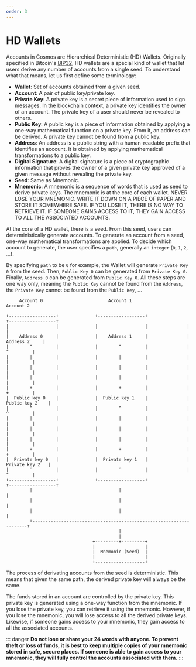 ```yaml
---
order: 3
---
```


# HD Wallets

Accounts in Cosmos are Hierarchical Deterministic (HD) Wallets. Originally specified in Bitcoin's [BIP32](https://github.com/bitcoin/bips/blob/master/bip-0032.mediawiki), HD wallets are a special kind of wallet that let users derive any number of accounts from a single seed. To understand what that means, let us first define some terminology:

- **Wallet**: Set of accounts obtained from a given seed.
- **Account**: A pair of public key/private key.
- **Private Key**: A private key is a secret piece of information used to sign messages. In the blockchain context, a private key identifies the owner of an account. The private key of a user should never be revealed to others.
- **Public Key**: A public key is a piece of information obtained by applying a one-way mathematical function on a private key. From it, an address can be derived. A private key cannot be found from a public key.
- **Address**: An address is a public string with a human-readable prefix that identifies an account. It is obtained by applying mathematical transformations to a public key.
- **Digital Signature**: A digital signature is a piece of cryptographic information that proves the owner of a given private key approved of a given message without revealing the private key.
- **Seed**: Same as Mnemonic.
- **Mnemonic**: A mnemonic is a sequence of words that is used as seed to derive private keys. The mnemonic is at the core of each wallet. NEVER LOSE YOUR MNEMONIC. WRITE IT DOWN ON A PIECE OF PAPER AND STORE IT SOMEWHERE SAFE. IF YOU LOSE IT, THERE IS NO WAY TO RETRIEVE IT. IF SOMEONE GAINS ACCESS TO IT, THEY GAIN ACCESS TO ALL THE ASSOCIATED ACCOUNTS.

At the core of a HD wallet, there is a seed. From this seed, users can deterministically generate accounts. To generate an account from a seed, one-way mathematical transformations are applied. To decide which account to generate, the user specifies a `path`, generally an `integer` (`0`, `1`, `2`, ...).

By specifying `path` to be `0` for example, the Wallet will generate `Private Key 0` from the seed. Then, `Public Key 0` can be generated from `Private Key 0`. Finally, `Address 0` can be generated from `Public Key 0`. All these steps are one way only, meaning the `Public Key` cannot be found from the `Address`, the `Private Key` cannot be found from the `Public Key`, ...

```
     Account 0                         Account 1                         Account 2

+------------------+              +------------------+               +------------------+
|                  |              |                  |               |                  |
|    Address 0     |              |    Address 1     |               |    Address 2     |
|        ^         |              |        ^         |               |        ^         |
|        |         |              |        |         |               |        |         |
|        |         |              |        |         |               |        |         |
|        |         |              |        |         |               |        |         |
|        +         |              |        +         |               |        +         |
|  Public key 0    |              |  Public key 1    |               |  Public key 2    |
|        ^         |              |        ^         |               |        ^         |
|        |         |              |        |         |               |        |         |
|        |         |              |        |         |               |        |         |
|        |         |              |        |         |               |        |         |
|        +         |              |        +         |               |        +         |
|  Private key 0   |              |  Private key 1   |               |  Private key 2   |
|        ^         |              |        ^         |               |        ^         |
+------------------+              +------------------+               +------------------+
         |                                 |                                  |
         |                                 |                                  |
         |                                 |                                  |
         +--------------------------------------------------------------------+
                                           |
                                           |
                                 +---------+---------+
                                 |                   |
                                 |  Mnemonic (Seed)  |
                                 |                   |
                                 +-------------------+
```

The process of derivating accounts from the seed is deterministic. This means that given the same path, the derived private key will always be the same.

The funds stored in an account are controlled by the private key. This private key is generated using a one-way function from the mnemonic. If you lose the private key, you can retrieve it using the mnemonic. However, if you lose the mnemonic, you will lose access to all the derived private keys. Likewise, if someone gains access to your mnemonic, they gain access to all the associated accounts.

::: danger
**Do not lose or share your 24 words with anyone. To prevent theft or loss of funds, it is best to keep multiple copies of your mnemonic stored in safe, secure places. If someone is able to gain access to your mnemonic, they will fully control the accounts associated with them.**
:::
